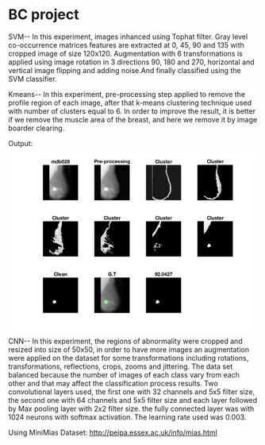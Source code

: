 # BC project

SVM--
In this experiment, images inhanced using Tophat filter. Gray level co-occurrence matrices features are extracted at 0, 45, 90 and 135 with cropped image of size 120x120. Augmentation with 6 transformations is applied using image rotation in 3 directions 90, 180 and 270, horizontal and vertical image flipping and adding noise.And finally classified using the SVM classifier. 

Kmeans--
In this experiment, pre-processing step applied to remove the profile region of each image, after that k-means clustering technique used with number of clusters equal to 6. In order to improve the result, it is better if we remove the muscle area of the breast, and here we remove it by image boarder clearing. 

Output:
![](kmeans%20out.png)
CNN--
In this experiment, the regions of abnormality were cropped and resized into size of 50x50, in order to have more images an augmentation were applied on the dataset for some transformations including rotations, transformations, reflections, crops, zooms and jittering. The data set balanced because the number of images of each class vary from each other and that may affect the classification process results. Two convolutional layers used, the first one with 32 channels and 5x5 filter size, the second one with 64 channels and 5x5 filter size and each layer followed by Max pooling layer with 2x2 filter size. the fully connected layer was with 1024 neurons with softmax activation. The learning rate used was 0.003.



Using MiniMias Dataset: http://peipa.essex.ac.uk/info/mias.html
